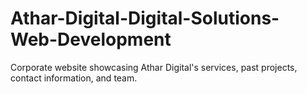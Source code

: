 # Athar-Digital-Digital-Solutions-Web-Development
Corporate website showcasing Athar Digital's services, past projects, contact information, and team.
